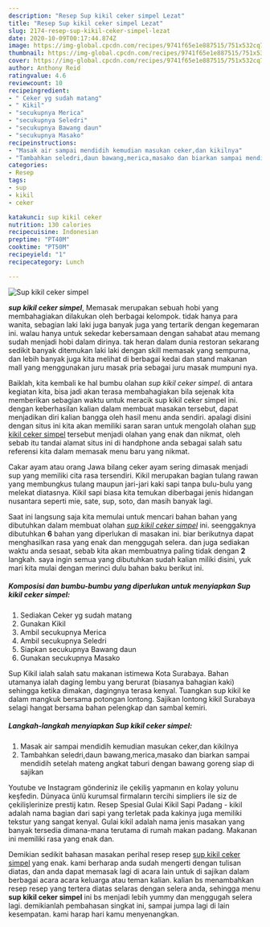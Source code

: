 ```yaml
---
description: "Resep Sup kikil ceker simpel Lezat"
title: "Resep Sup kikil ceker simpel Lezat"
slug: 2174-resep-sup-kikil-ceker-simpel-lezat
date: 2020-10-09T00:17:44.874Z
image: https://img-global.cpcdn.com/recipes/9741f65e1e887515/751x532cq70/sup-kikil-ceker-simpel-foto-resep-utama.jpg
thumbnail: https://img-global.cpcdn.com/recipes/9741f65e1e887515/751x532cq70/sup-kikil-ceker-simpel-foto-resep-utama.jpg
cover: https://img-global.cpcdn.com/recipes/9741f65e1e887515/751x532cq70/sup-kikil-ceker-simpel-foto-resep-utama.jpg
author: Anthony Reid
ratingvalue: 4.6
reviewcount: 10
recipeingredient:
- " Ceker yg sudah matang"
- " Kikil"
- "secukupnya Merica"
- "secukupnya Seledri"
- "secukupnya Bawang daun"
- "secukupnya Masako"
recipeinstructions:
- "Masak air sampai mendidih kemudian masukan ceker,dan kikilnya"
- "Tambahkan seledri,daun bawang,merica,masako dan biarkan sampai mendidih setelah mateng angkat taburi dengan bawang goreng siap di sajikan"
categories:
- Resep
tags:
- sup
- kikil
- ceker

katakunci: sup kikil ceker 
nutrition: 130 calories
recipecuisine: Indonesian
preptime: "PT40M"
cooktime: "PT50M"
recipeyield: "1"
recipecategory: Lunch

---
```



![Sup kikil ceker simpel](https://img-global.cpcdn.com/recipes/9741f65e1e887515/751x532cq70/sup-kikil-ceker-simpel-foto-resep-utama.jpg)

<b><i>sup kikil ceker simpel</i></b>, Memasak merupakan sebuah hobi yang membahagiakan dilakukan oleh berbagai kelompok. tidak hanya para wanita, sebagian laki laki juga banyak juga yang tertarik dengan kegemaran ini. walau hanya untuk sekedar kebersamaan dengan sahabat atau memang sudah menjadi hobi dalam dirinya. tak heran dalam dunia restoran sekarang sedikit banyak ditemukan laki laki dengan skill memasak yang sempurna, dan lebih banyak juga kita melihat di berbagai kedai dan stand makanan mall yang menggunakan juru masak pria sebagai juru masak mumpuni nya.

Baiklah, kita kembali ke hal bumbu olahan <i>sup kikil ceker simpel</i>. di antara kegiatan kita, bisa jadi akan terasa membahagiakan bila sejenak kita memberikan sebagian waktu untuk meracik sup kikil ceker simpel ini. dengan keberhasilan kalian dalam membuat masakan tersebut, dapat menjadikan diri kalian bangga oleh hasil menu anda sendiri. apalagi disini dengan situs ini kita akan memiliki saran saran untuk mengolah olahan <u>sup kikil ceker simpel</u> tersebut menjadi olahan yang enak dan nikmat, oleh sebab itu tandai alamat situs ini di handphone anda sebagai salah satu referensi kita dalam memasak menu baru yang nikmat.

Cakar ayam atau orang Jawa bilang ceker ayam sering dimasak menjadi sup yang memiliki cita rasa tersendiri. Kikil merupakan bagian tulang rawan yang membungkus tulang maupun jari-jari kaki sapi tanpa bulu-bulu yang melekat diatasnya. Kikil sapi biasa kita temukan diberbagai jenis hidangan nusantara seperti mie, sate, sup, soto, dan masih banyak lagi.


Saat ini langsung saja kita memulai untuk mencari bahan bahan yang dibutuhkan dalam membuat olahan <u><i>sup kikil ceker simpel</i></u> ini. seenggaknya dibutuhkan <b>6</b> bahan yang diperlukan di masakan ini. biar berikutnya dapat menghasilkan rasa yang enak dan menggugah selera. dan juga sediakan waktu anda sesaat, sebab kita akan membuatnya paling tidak dengan <b>2</b> langkah. saya ingin semua yang dibutuhkan sudah kalian miliki disini, yuk mari kita mulai dengan merinci dulu bahan baku berikut ini.

<!--inarticleads1-->

##### Komposisi dan bumbu-bumbu yang diperlukan untuk menyiapkan Sup kikil ceker simpel:

1. Sediakan  Ceker yg sudah matang
1. Gunakan  Kikil
1. Ambil secukupnya Merica
1. Ambil secukupnya Seledri
1. Siapkan secukupnya Bawang daun
1. Gunakan secukupnya Masako


Sup Kikil ialah salah satu makanan istimewa Kota Surabaya. Bahan utamanya ialah daging lembu yang berurat (biasanya bahagian kaki) sehingga ketika dimakan, dagingnya terasa kenyal. Tuangkan sup kikil ke dalam mangkuk bersama potongan lontong. Sajikan lontong kikil Surabaya selagi hangat bersama bahan pelengkap dan sambal kemiri. 

<!--inarticleads2-->

##### Langkah-langkah menyiapkan Sup kikil ceker simpel:

1. Masak air sampai mendidih kemudian masukan ceker,dan kikilnya
1. Tambahkan seledri,daun bawang,merica,masako dan biarkan sampai mendidih setelah mateng angkat taburi dengan bawang goreng siap di sajikan


Youtube ve Instagram gönderiniz ile çekiliş yapmanın en kolay yolunu keşfedin. Dünyaca ünlü kurumsal firmaların tercihi simpliers ile siz de çekilişlerinize prestij katın. Resep Spesial Gulai Kikil Sapi Padang - kikil adalah nama bagian dari sapi yang terletak pada kakinya juga memiliki tekstur yang sangat kenyal. Gulai kikil adalah nama jenis masakan yang banyak tersedia dimana-mana terutama di rumah makan padang. Makanan ini memiliki rasa yang enak dan. 

Demikian sedikit bahasan masakan perihal resep resep <u>sup kikil ceker simpel</u> yang enak. kami berharap anda sudah mengerti dengan tulisan diatas, dan anda dapat memasak lagi di acara lain untuk di sajikan dalam berbagai acara acara keluarga atau teman kalian. kalian bs menambahkan resep resep yang tertera diatas selaras dengan selera anda, sehingga menu <b>sup kikil ceker simpel</b> ini bs menjadi lebih yummy dan menggugah selera lagi. demikianlah pembahasan singkat ini, sampai jumpa lagi di lain kesempatan. kami harap hari kamu menyenangkan.
